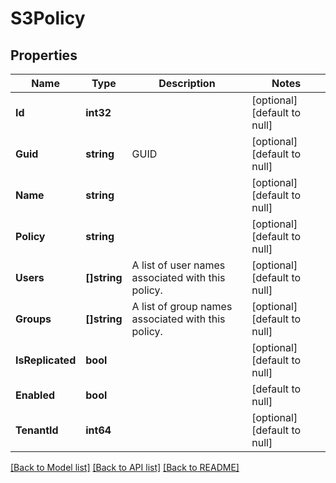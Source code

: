 # S3Policy

## Properties
Name | Type | Description | Notes
------------ | ------------- | ------------- | -------------
**Id** | **int32** |  | [optional] [default to null]
**Guid** | **string** | GUID | [optional] [default to null]
**Name** | **string** |  | [optional] [default to null]
**Policy** | **string** |  | [optional] [default to null]
**Users** | **[]string** | A list of user names associated with this policy. | [optional] [default to null]
**Groups** | **[]string** | A list of group names associated with this policy. | [optional] [default to null]
**IsReplicated** | **bool** |  | [optional] [default to null]
**Enabled** | **bool** |  | [default to null]
**TenantId** | **int64** |  | [optional] [default to null]

[[Back to Model list]](../README.md#documentation-for-models) [[Back to API list]](../README.md#documentation-for-api-endpoints) [[Back to README]](../README.md)

